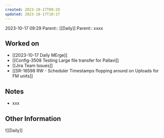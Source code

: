 ```yaml
---
created: 2023-10-17T09:29
updated: 2023-10-17T10:17
---
```

2023-10-17 09:29
Parent:: [[Daily]] 
Parent:: xxxx
## Worked on

- [[2023-10-17 Daily MErge]]
- [[Config-3508 Testing Large file transfer for Pallavi]]
- [[Jira Team Issues]]
- [[SR-16598 RW - Scheduler Timestamps flopping around on Uploads for FM units]]

## Notes

- xxx

## Other Information

![[Daily]]
